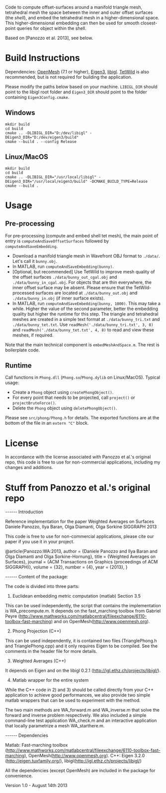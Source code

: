 Code to compute offset-surfaces around a manifold triangle mesh, tetrahedral mesh the space between the inner and outer offset surfaces (the _shell_), and embed the tetrahedral mesh in a higher-dimensional space. This higher-dimensional embedding can then be used for smooth closest-point queries for object within the shell.

Based on [Panozzo et al. 2013], see below.

# Build Instructions

Dependencies: [OpenMesh](https://www.graphics.rwth-aachen.de/software/openmesh/download/) (7.1 or higher), [Eigen3](http://eigen.tuxfamily.org/index.php?title=Main_Page), [libigl](https://github.com/libigl/libigl/). [TetWild](https://github.com/Yixin-Hu/TetWild) is also recommended, but is not required for building the application.

Please modify the paths below based on your machine. `LIBIGL_DIR` should point to the libigl root folder and `Eigen3_DIR` should point to the folder containing `Eigen3Config.cmake`.

## Windows

```
mkdir build
cd build
cmake .. -DLIBIGL_DIR="D:/dev/libigl" -DEigen3_DIR="D:/dev/eigen3/build"
cmake --build . --config Release
```

## Linux/MacOS

```
mkdir build
cd build
cmake .. -DLIBIGL_DIR="/usr/local/libigl" -DEigen3_DIR="/usr/local/eigen3/build" -DCMAKE_BUILD_TYPE=Release
cmake --build .
```

# Usage


## Pre-processing
For pre-processing (compute and embed shell tet mesh), the main point of entry is `computeAndSaveOffsetSurfaces` followed by `computeAndSaveEmbedding`.

- Download a manifold triangle mesh in Wavefront OBJ format to `./data/`. Let's call it `bunny.obj`.
- In MATLAB, run `computeAndSaveEmbedding(bunny)`.
- [Optional, but recommended] Use TetWild to improve mesh quality of the offset surfaces `./data/bunny_out_cgal.obj` and `./data/bunny_in_cgal.obj`. For objects that are thin everywhere, the inner offset surface may be absent. Please ensure that the TetWild-processed surfaces are located at `./data/bunny_out.obj` and `./data/bunny_in.obj` (if inner surface exists).
- In MATLAB, run `computeAndSaveEmbedding(bunny, 1000)`. This may take a while. Higher the value of the second parameter, better the embedding quality but higher the runtime for this step. The triangle and tetrahedral meshes are created in a simple text format at `./data/bunny_tri.txt` and `./data/bunny_tet.txt`. Use `readMesh('./data/bunny_tri.txt', 3, 8)` and `readMesh('./data/bunny_tet.txt', 4, 8)` to read and view these meshes, if required.

Note that the main technical component is `embedMeshAndSpace.m`. The rest is boilerplate code.


## Runtime

Call functions in `Phong.dll` (`Phong.so`/`Phong.dylib` on Linux/MacOS). Typical usage:

- Create a `Phong` object using `createPhongObject()`.
- For every point that needs to be projected, call `project()` or `projectBruteForce()`.
- Delete the `Phong` object using `deletePhongObject()`.

Please see `src/phong/Phong.h` for details. The exported functions are at the bottom of the file in an `extern "C"` block.


# License

In accordance with the license associated with Panozzo et al.'s original repo, this code is free to use for non-commercial applications, including my changes and additions.


# Stuff from Panozzo et al.'s original repo
------ Introduction

Reference implementation for the paper Weighted Averages on Surfaces
Daniele Panozzo, Ilya Baran, Olga Diamanti, Olga Sorkine
SIGGRAPH 2013

This code is free to use for non-commercial applications, please cite our paper if you use it in your project.

@article{Panozzo:WA:2013,
author = {Daniele Panozzo and Ilya Baran and Olga Diamanti and Olga Sorkine-Hornung},
title = {Weighted Averages on Surfaces},
journal = {ACM Transactions on Graphics (proceedings of ACM SIGGRAPH)},
volume = {32},
number = {4},
year = {2013},
}

------ Content of the package:

The code is divided into three parts:

1) Euclidean embedding metric computation (matlab) Section 3.5

This can be used independently, the script that contains the implementation is WA_precompute.m.
It depends on the fast_marching toolbox from Gabriel Peyre (http://www.mathworks.com/matlabcentral/fileexchange/6110-toolbox-fast-marching) and on OpenMesh(http://www.openmesh.org).

2) Phong Projection (C++)

This can be used independently, it is contained two files (TrianglePhong.h and TrianglePhong.cpp) and it only requires Eigen to be compiled. See the comments in the header file for more details.

3) Weighted Averages (C++)

It depends on Eigen and on the libigl 0.2.1 (http://igl.ethz.ch/projects/libigl/).

4) Matlab wrapper for the entire system

While the C++ code in 2) and 3) should be called directly from your C++ application to achieve good performances, we also provide two simple matlab wrappers that can be used to experiment with the method.

The two main methods are WA_forward.m and WA_inverse.m that solve the forward and inverse problem respectively. We also included a simple command-line test application WA_check.m and an interactive application that locally parametrize a mesh WA_starthere.m.

------ Dependencies

Matlab: Fast-marching toolbox (http://www.mathworks.com/matlabcentral/fileexchange/6110-toolbox-fast-marching), OpenMesh(http://www.openmesh.org).
C++: Eigen 3.2.0 (http://eigen.tuxfamily.org/), libigl(http://igl.ethz.ch/projects/libigl/)

All the dependencies (except OpenMesh) are included in the package for convenience.

Version 1.0 - August 14th 2013
